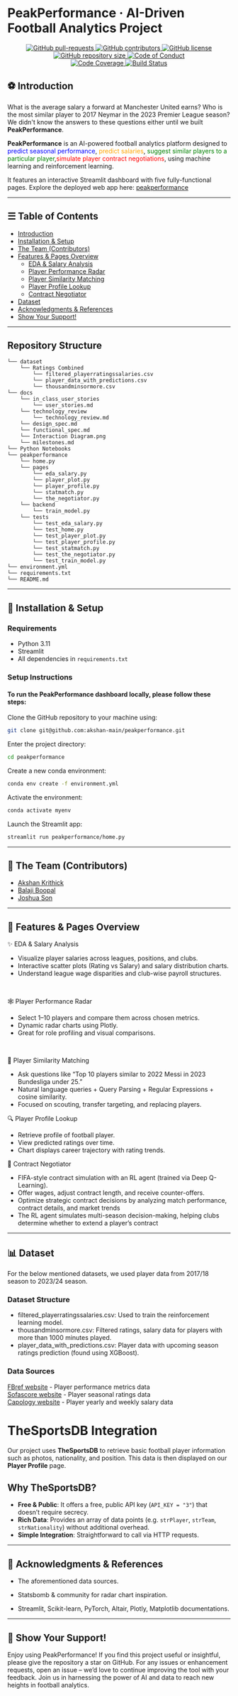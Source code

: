 # PeakPerformance · AI-Driven Football Analytics Project

<p align="center">
    <a href="https://github.com/akshan-main/peakperformance/pulls">
        <img src="https://img.shields.io/github/issues-pr/akshan-main/peakperformance.svg?style=for-the-badge&logo=opencollective" alt="GitHub pull-requests">
    </a>
    <a href="https://github.com/akshan-main/peakperformance/graphs/contributors">
        <img src="https://img.shields.io/github/contributors/akshan-main/peakperformance.svg?style=for-the-badge&logo=bandsintown" alt="GitHub contributors">
    </a>
    <a href="https://github.com/akshan-main/peakperformance/blob/master/LICENSE">
        <img src="https://img.shields.io/github/license/akshan-main/peakperformance?style=for-the-badge&logo=appveyor" alt="GitHub license">
    </a>
    <br>
    <a href="https://github.com/akshan-main/peakperformance">
        <img src="https://img.shields.io/github/repo-size/akshan-main/peakperformance?style=for-the-badge&logo=git" alt="GitHub repository size">
    </a>
    <a href="https://github.com/akshan-main/peakperformance/blob/main/CODE_OF_CONDUCT.md">
        <img src="https://img.shields.io/badge/code%20of-conduct-ff69b4.svg?style=for-the-badge&logo=crowdsource" alt="Code of Conduct">
    </a>
    <br>
    <a href="https://coveralls.io/github/akshan-main/peakperformance?branch=main" > 
        <img src="https://coveralls.io/repos/github/akshan-main/peakperformance/badge.svg?branch=main" alt="Code Coverage"> 
    </a>
    <a href="https://github.com/akshan-main/peakperformance/actions/workflows/python-app.yml">
        <img src="https://github.com/akshan-main/peakperformance/actions/workflows/python-app.yml/badge.svg?branch=main" alt="Build Status">
    </a>
</p>

## ⚽️ Introduction  

What is the average salary a forward at Manchester United earns? Who is the most similar player to 2017 Neymar in the 2023 Premier League season?  We didn't know the answers to these questions either until we built **PeakPerformance**.

**PeakPerformance** is an AI-powered football analytics platform designed to <span style="color:blue">predict seasonal performance</span>, <span style="color:orange">predict salaries</span>,<span style="color:green"> suggest similar players to a particular player</span>,<span style="color:red">simulate player contract negotiations</span>, using machine learning and reinforcement learning. 

It features an interactive Streamlit dashboard with five fully-functional pages.
Explore the deployed web app here: [peakperformance](https://peakperformance.streamlit.app/)

---

## ☰ Table of Contents

- [Introduction](#️introduction)
- [Installation & Setup](#installation--setup)
- [The Team (Contributors)](#the-team-contributors)
- [Features & Pages Overview](#features--pages-overview)
  - [EDA & Salary Analysis](#eda--salary-analysis)
  - [Player Performance Radar](#player-performance-radar)
  - [Player Similarity Matching](#player-similarity-matching)
  - [Player Profile Lookup](#player-profile-lookup)
  - [Contract Negotiator](#contract-negotiator)
- [Dataset](#dataset)
- [Acknowledgments & References](#acknowledgments--references)
- [Show Your Support!](#show-your-support)

---

## Repository Structure
```plaintext
└── dataset
    └── Ratings Combined
        └── filtered_playerratingssalaries.csv
        └── player_data_with_predictions.csv
        └── thousandminsormore.csv
└── docs
    └── in_class_user_stories
        └── user_stories.md
    └── technology_review
        └── technology_review.md
    └── design_spec.md
    └── functional_spec.md
    └── Interaction Diagram.png
    └── milestones.md
└── Python Notebooks
└── peakperformance
    └── home.py
    └── pages
        └── eda_salary.py
        └── player_plot.py
        └── player_profile.py
        └── statmatch.py
        └── the_negotiator.py
    └── backend
        └── train_model.py
    └── tests
        └── test_eda_salary.py
        └── test_home.py
        └── test_player_plot.py
        └── test_player_profile.py
        └── test_statmatch.py
        └── test_the_negotiator.py
        └── test_train_model.py
└── environment.yml
└── requirements.txt
└── README.md

```

---

## 🚀 Installation & Setup

### Requirements
- Python 3.11
- Streamlit
- All dependencies in `requirements.txt`

### Setup Instructions
#### To run the PeakPerformance dashboard locally, please follow these steps:

Clone the GitHub repository to your machine using:

```bash
git clone git@github.com:akshan-main/peakperformance.git
```
Enter the project directory:
```bash
cd peakperformance
```
Create a new conda environment:
```bash
conda env create -f environment.yml
```
Activate the environment:
```bash
conda activate myenv
```
Launch the Streamlit app:
```bash
streamlit run peakperformance/home.py
```

---
## 👥 The Team (Contributors)
- [Akshan Krithick](https://github.com/akshan-main)
- [Balaji Boopal](https://github.com/balajiboopal)
- [Joshua Son](https://github.com/Joshuason55)
---
## 🧩 Features & Pages Overview
✨ EDA & Salary Analysis
- Visualize player salaries across leagues, positions, and clubs.
- Interactive scatter plots (Rating vs Salary) and salary distribution charts.
- Understand league wage disparities and club-wise payroll structures.
<br>

🕸️ Player Performance Radar
- Select 1–10 players and compare them across chosen metrics.
- Dynamic radar charts using Plotly.
- Great for role profiling and visual comparisons.
<br>

🎯 Player Similarity Matching
- Ask questions like “Top 10 players similar to 2022 Messi in 2023 Bundesliga under 25.”
- Natural language queries + Query Parsing + Regular Expressions + cosine similarity.
- Focused on scouting, transfer targeting, and replacing players.

🔍 Player Profile Lookup
- Retrieve profile of football player.
- View predicted ratings over time.
- Chart displays career trajectory with rating trends.

💼 Contract Negotiator
- FIFA-style contract simulation with an RL agent (trained via Deep Q-Learning).
- Offer wages, adjust contract length, and receive counter-offers.
- Optimize strategic contract decisions by analyzing match performance, contract details, and market trends
- The RL agent simulates multi-season decision-making, helping clubs determine whether to extend a player’s contract

---
## 📊 Dataset
For the below mentioned datasets, we used player data from 2017/18 season to 2023/24 season.

### Dataset Structure

- filtered_playerratingssalaries.csv: Used to train the reinforcement learning model.
- thousandminsormore.csv: Filtered ratings, salary data for players with more than 1000 minutes played.
- player_data_with_predictions.csv: Player data with upcoming season ratings prediction (found using XGBoost).
### Data Sources
[FBref website](https://fbref.com/en/) - Player performance metrics data
<br>
[Sofascore website](https://www.sofascore.com/) - Player seasonal ratings data
<br>
[Capology website](https://www.capology.com/) - Player yearly and weekly salary data

# TheSportsDB Integration

Our project uses **TheSportsDB** to retrieve basic football player information such as photos, nationality, and position. This data is then displayed on our **Player Profile** page.

## Why TheSportsDB?

- **Free & Public**: It offers a free, public API key (`API_KEY = "3"`) that doesn’t require secrecy.
- **Rich Data**: Provides an array of data points (e.g. `strPlayer`, `strTeam`, `strNationality`) without additional overhead.
- **Simple Integration**: Straightforward to call via HTTP requests.

---

## 📅 Acknowledgments & References

- The aforementioned data sources.

- Statsbomb & community for radar chart inspiration.

- Streamlit, Scikit-learn, PyTorch, Altair, Plotly, Matplotlib documentations.

---

## 🌟 Show Your Support!
Enjoy using PeakPerformance! If you find this project useful or insightful, please give the repository a star on GitHub. For any issues or enhancement requests, open an issue – we’d love to continue improving the tool with your feedback. Join us in harnessing the power of AI and data to reach new heights in football analytics.